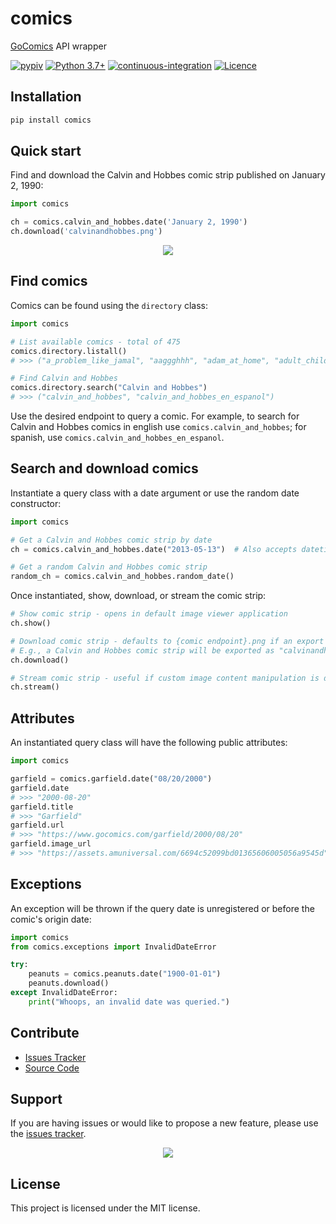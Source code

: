 # comics

[GoComics](https://www.gocomics.com/) API wrapper

[![pypiv](https://img.shields.io/pypi/v/comics.svg)](https://pypi.python.org/pypi/comics)
[![Python 3.7+](https://img.shields.io/badge/python-3.7+-blue.svg)](https://www.python.org/downloads/)
[![continuous-integration](https://github.com/irahorecka/comics/workflows/continuous-integration/badge.svg?branch=main)](https://github.com/irahorecka/comics/actions)
[![Licence](https://img.shields.io/badge/license-MIT-blue.svg)](https://raw.githubusercontent.com/irahorecka/comics/main/LICENSE)

## Installation

```bash
pip install comics
```

## Quick start

Find and download the Calvin and Hobbes comic strip published on January 2, 1990:

```python
import comics

ch = comics.calvin_and_hobbes.date('January 2, 1990')
ch.download('calvinandhobbes.png')
```

<div align="center">
    <img src="docs/calvinandhobbes.png">
</div>

## Find comics

Comics can be found using the `directory` class:

```python
import comics

# List available comics - total of 475
comics.directory.listall()
# >>> ("a_problem_like_jamal", "aaggghhh", "adam_at_home", "adult_children", ... )

# Find Calvin and Hobbes
comics.directory.search("Calvin and Hobbes")
# >>> ("calvin_and_hobbes", "calvin_and_hobbes_en_espanol")
```

Use the desired endpoint to query a comic. For example, to search for Calvin and Hobbes comics in english use `comics.calvin_and_hobbes`; for spanish, use `comics.calvin_and_hobbes_en_espanol`.

## Search and download comics

Instantiate a query class with a date argument or use the random date constructor:

```python
import comics

# Get a Calvin and Hobbes comic strip by date
ch = comics.calvin_and_hobbes.date("2013-05-13")  # Also accepts datetime object

# Get a random Calvin and Hobbes comic strip
random_ch = comics.calvin_and_hobbes.random_date()
```

Once instantiated, show, download, or stream the comic strip:

```python
# Show comic strip - opens in default image viewer application
ch.show()

# Download comic strip - defaults to {comic endpoint}.png if an export path is not provided
# E.g., a Calvin and Hobbes comic strip will be exported as "calvinandhobbes.png" in the current working directory
ch.download()

# Stream comic strip - useful if custom image content manipulation is desired
ch.stream()
```

## Attributes

An instantiated query class will have the following public attributes:

```python
import comics

garfield = comics.garfield.date("08/20/2000")
garfield.date
# >>> "2000-08-20"
garfield.title
# >>> "Garfield"
garfield.url
# >>> "https://www.gocomics.com/garfield/2000/08/20"
garfield.image_url
# >>> "https://assets.amuniversal.com/6694c52099bd01365606005056a9545d"
```

## Exceptions

An exception will be thrown if the query date is unregistered or before the comic's origin date:

```python
import comics
from comics.exceptions import InvalidDateError

try:
    peanuts = comics.peanuts.date("1900-01-01")
    peanuts.download()
except InvalidDateError:
    print("Whoops, an invalid date was queried.")
```

## Contribute

* [Issues Tracker](https://github.com/irahorecka/comics/issues)
* [Source Code](https://github.com/irahorecka/comics/tree/main/comics)

## Support

If you are having issues or would like to propose a new feature, please use the [issues tracker](https://github.com/irahorecka/comics/issues).

<div align="center">
    <img src="docs/dilbert.png">
</div>

## License

This project is licensed under the MIT license.
